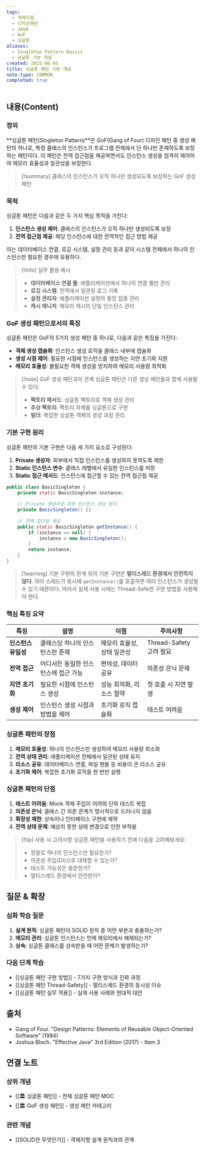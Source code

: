 ```yaml
---
tags:
  - 객체지향
  - 디자인패턴
  - JAVA
  - GoF
  - 싱글톤
aliases:
  - Singleton Pattern Basics
  - 싱글톤 기본 개념
created: 2025-06-05
title: 싱글톤 패턴 기본 개념
note-type: COMMON
completed: true
---
```


## 내용(Content)

### 정의

**싱글톤 패턴(Singleton Pattern)**은 GoF(Gang of Four) 디자인 패턴 중 생성 패턴의 하나로, 특정 클래스의 인스턴스가 프로그램 전체에서 단 하나만 존재하도록 보장하는 패턴이다. 이 패턴은 전역 접근점을 제공하면서도 인스턴스 생성을 엄격히 제어하여 메모리 효율성과 일관성을 보장한다.

>[!summary]
>클래스의 인스턴스가 오직 하나만 생성되도록 보장하는 GoF 생성 패턴
### 목적

싱글톤 패턴은 다음과 같은 두 가지 핵심 목적을 가진다:

1. **인스턴스 생성 제어**: 클래스의 인스턴스가 오직 하나만 생성되도록 보장
2. **전역 접근점 제공**: 해당 인스턴스에 대한 전역적인 접근 방법 제공

이는 데이터베이스 연결, 로깅 시스템, 설정 관리 등과 같이 시스템 전체에서 하나의 인스턴스만 필요한 경우에 유용하다.

>[!info] 실무 활용 예시
>- **데이터베이스 연결 풀**: 애플리케이션에서 하나의 연결 풀만 관리
>- **로깅 시스템**: 전역에서 일관된 로그 기록
>- **설정 관리자**: 애플리케이션 설정의 중앙 집중 관리
>- **캐시 매니저**: 메모리 캐시의 단일 인스턴스 관리

### GoF 생성 패턴으로서의 특징

싱글톤 패턴은 GoF의 5가지 생성 패턴 중 하나로, 다음과 같은 특징을 가진다:

- **객체 생성 캡슐화**: 인스턴스 생성 로직을 클래스 내부에 캡슐화
- **생성 시점 제어**: 필요한 시점에 인스턴스를 생성하는 지연 초기화 지원
- **메모리 효율성**: 불필요한 객체 생성을 방지하여 메모리 사용량 최적화

>[!note] GoF 생성 패턴과의 관계
>싱글톤 패턴은 다른 생성 패턴들과 함께 사용될 수 있다:
>- **팩토리 메서드**: 싱글톤 팩토리로 객체 생성 관리
>- **추상 팩토리**: 팩토리 자체를 싱글톤으로 구현
>- **빌더**: 복잡한 싱글톤 객체의 생성 과정 관리

### 기본 구현 원리

싱글톤 패턴의 기본 구현은 다음 세 가지 요소로 구성된다:

1. **Private 생성자**: 외부에서 직접 인스턴스를 생성하지 못하도록 제한
2. **Static 인스턴스 변수**: 클래스 레벨에서 유일한 인스턴스를 저장
3. **Static 접근 메서드**: 인스턴스에 접근할 수 있는 전역 접근점 제공

```java
public class BasicSingleton {
    private static BasicSingleton instance;
    
    // Private 생성자로 외부 인스턴스 생성 방지
    private BasicSingleton() {}
    
    // 전역 접근점 제공
    public static BasicSingleton getInstance() {
        if (instance == null) {
            instance = new BasicSingleton();
        }
        return instance;
    }
}
```

>[!warning] 기본 구현의 한계
>위의 기본 구현은 **멀티스레드 환경에서 안전하지 않다**. 여러 스레드가 동시에 `getInstance()`를 호출하면 여러 인스턴스가 생성될 수 있기 때문이다. 따라서 실제 사용 시에는 Thread-Safe한 구현 방법을 사용해야 한다.

### 핵심 특징 요약

| 특징           | 설명                   | 이점              | 주의사항                |
| ------------ | -------------------- | --------------- | ------------------- |
| **인스턴스 유일성** | 클래스당 하나의 인스턴스만 존재    | 메모리 효율성, 상태 일관성 | Thread-Safety 고려 필요 |
| **전역 접근**    | 어디서든 동일한 인스턴스에 접근 가능 | 편의성, 데이터 공유     | 의존성 은닉 문제           |
| **지연 초기화**   | 필요한 시점에 인스턴스 생성      | 성능 최적화, 리소스 절약  | 첫 호출 시 지연 발생        |
| **생성 제어**    | 인스턴스 생성 시점과 방법을 제어   | 초기화 로직 캡슐화      | 테스트 어려움             |

### 싱글톤 패턴의 장점

1. **메모리 효율성**: 하나의 인스턴스만 생성하여 메모리 사용량 최소화
2. **전역 상태 관리**: 애플리케이션 전체에서 일관된 상태 유지
3. **리소스 공유**: 데이터베이스 연결, 파일 핸들 등 비용이 큰 리소스 공유
4. **초기화 제어**: 복잡한 초기화 로직을 한 번만 실행

### 싱글톤 패턴의 단점

1. **테스트 어려움**: Mock 객체 주입이 어려워 단위 테스트 복잡
2. **의존성 은닉**: 클래스 간 의존 관계가 명시적으로 드러나지 않음
3. **확장성 제한**: 상속이나 인터페이스 구현에 제약
4. **전역 상태 문제**: 예상치 못한 상태 변경으로 인한 부작용

>[!tip] 사용 시 고려사항
>싱글톤 패턴을 사용하기 전에 다음을 고려해보세요:
>- 정말로 하나의 인스턴스만 필요한가?
>- 의존성 주입(DI)으로 대체할 수 있는가?
>- 테스트 가능성은 충분한가?
>- 멀티스레드 환경에서 안전한가?

## 질문 & 확장

### 심화 학습 질문

1. **설계 원칙**: 싱글톤 패턴이 SOLID 원칙 중 어떤 부분과 충돌하는가?
2. **메모리 관리**: 싱글톤 인스턴스는 언제 메모리에서 해제되는가?
3. **상속**: 싱글톤 클래스를 상속받을 때 어떤 문제가 발생하는가?

### 다음 단계 학습

- [[싱글톤 패턴 구현 방법]] - 7가지 구현 방식과 진화 과정
- [[싱글톤 패턴 Thread-Safety]] - 멀티스레드 환경의 동시성 이슈
- [[싱글톤 패턴 실무 적용]] - 실제 사용 사례와 현대적 대안

## 출처

- Gang of Four. "Design Patterns: Elements of Reusable Object-Oriented Software" (1994)
- Joshua Bloch. "Effective Java" 3rd Edition (2017) - Item 3

## 연결 노트

### 상위 개념
- [[🏛️ 싱글톤 패턴]] - 전체 싱글톤 패턴 MOC
- [[🏛️ GoF 생성 패턴]] - 생성 패턴 카테고리

### 관련 개념
- [[SOLID란 무엇인가]] - 객체지향 설계 원칙과의 관계
